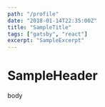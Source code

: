 ```yaml
---
path: "/profile"
date: "2018-01-14T22:35:00Z"
title: "SampleTitle"
tags: ["gatsby", "react"]
excerpt: "SampleExcerpt"
---
```


# SampleHeader

body
